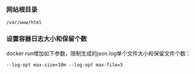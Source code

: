 
### 网站根目录
```
/var/www/html
```

### 设置容器日志大小和保留个数
docker run增加如下参数，限制生成的json.log单个文件大小和保留文件个数：
```
--log-opt max-size=10m --log-opt max-file=5
```

